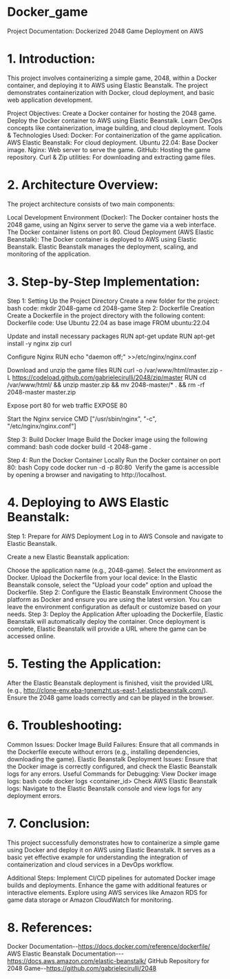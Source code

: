 # Docker_game
Project Documentation: Dockerized 2048 Game Deployment on AWS

# 1. Introduction:

This project involves containerizing a simple game, 2048, within a Docker container, and deploying it to AWS using Elastic Beanstalk. The project demonstrates containerization with Docker, cloud deployment, and basic web application development.

Project Objectives:
Create a Docker container for hosting the 2048 game.
Deploy the Docker container to AWS using Elastic Beanstalk.
Learn DevOps concepts like containerization, image building, and cloud deployment.
Tools & Technologies Used:
Docker: For containerization of the game application.
AWS Elastic Beanstalk: For cloud deployment.
Ubuntu 22.04: Base Docker image.
Nginx: Web server to serve the game.
GitHub: Hosting the game repository.
Curl & Zip utilities: For downloading and extracting game files.

# 2. Architecture Overview:

The project architecture consists of two main components:

Local Development Environment (Docker):
The Docker container hosts the 2048 game, using an Nginx server to serve the game via a web interface.
The Docker container listens on port 80.
Cloud Deployment (AWS Elastic Beanstalk):
The Docker container is deployed to AWS using Elastic Beanstalk.
Elastic Beanstalk manages the deployment, scaling, and monitoring of the application.

# 3. Step-by-Step Implementation:
   
Step 1: Setting Up the Project Directory
Create a new folder for the project:
bash
code:
mkdir 2048-game
cd 2048-game
Step 2: Dockerfile Creation
Create a Dockerfile in the project directory with the following content:
Dockerfile
code:
Use Ubuntu 22.04 as base image
FROM ubuntu:22.04

 Update and install necessary packages
RUN apt-get update
RUN apt-get install -y nginx zip curl

 Configure Nginx
RUN echo "daemon off;" >>/etc/nginx/nginx.conf

 Download and unzip the game files
RUN curl -o /var/www/html/master.zip -L https://codeload.github.com/gabrielecirulli/2048/zip/master
RUN cd /var/www/html/ && unzip master.zip && mv 2048-master/* . && rm -rf 2048-master master.zip

 Expose port 80 for web traffic
EXPOSE 80

 Start the Nginx service
CMD ["/usr/sbin/nginx", "-c", "/etc/nginx/nginx.conf"]

Step 3: Build Docker Image
Build the Docker image using the following command:
bash
code
docker build -t 2048-game .

Step 4: Run the Docker Container Locally
Run the Docker container on port 80:
bash
Copy code
docker run -d -p 80:80 <image id>
Verify the game is accessible by opening a browser and navigating to http://localhost.

# 4. Deploying to AWS Elastic Beanstalk:

Step 1: Prepare for AWS Deployment
Log in to AWS Console and navigate to Elastic Beanstalk.

Create a new Elastic Beanstalk application:

Choose the application name (e.g., 2048-game).
Select the environment as Docker.
Upload the Dockerfile from your local device:
In the Elastic Beanstalk console, select the "Upload your code" option and upload the Dockerfile.
Step 2: Configure the Elastic Beanstalk Environment
Choose the platform as Docker and ensure you are using the latest version.
You can leave the environment configuration as default or customize based on your needs.
Step 3: Deploy the Application
After uploading the Dockerfile, Elastic Beanstalk will automatically deploy the container.
Once deployment is complete, Elastic Beanstalk will provide a URL where the game can be accessed online.

# 5. Testing the Application:
   
After the Elastic Beanstalk deployment is finished, visit the provided URL (e.g., http://clone-env.eba-tgnemzht.us-east-1.elasticbeanstalk.com/).
Ensure the 2048 game loads correctly and can be played in the browser.

# 6. Troubleshooting:

Common Issues:
Docker Image Build Failures: Ensure that all commands in the Dockerfile execute without errors (e.g., installing dependencies, downloading the game).
Elastic Beanstalk Deployment Issues: Ensure that the Docker image is correctly configured, and check the Elastic Beanstalk logs for any errors.
Useful Commands for Debugging:
View Docker image logs:
bash
code
docker logs <container_id>
Check AWS Elastic Beanstalk logs:
Navigate to the Elastic Beanstalk console and view logs for any deployment errors.

# 7. Conclusion:

This project successfully demonstrates how to containerize a simple game using Docker and deploy it on AWS using Elastic Beanstalk. It serves as a basic yet effective example for understanding the integration of containerization and cloud services in a DevOps workflow.

Additional Steps:
Implement CI/CD pipelines for automated Docker image builds and deployments.
Enhance the game with additional features or interactive elements.
Explore using AWS services like Amazon RDS for game data storage or Amazon CloudWatch for monitoring.

# 8. References:

Docker Documentation--https://docs.docker.com/reference/dockerfile/
AWS Elastic Beanstalk Documentation---https://docs.aws.amazon.com/elastic-beanstalk/
GitHub Repository for 2048 Game--https://github.com/gabrielecirulli/2048
